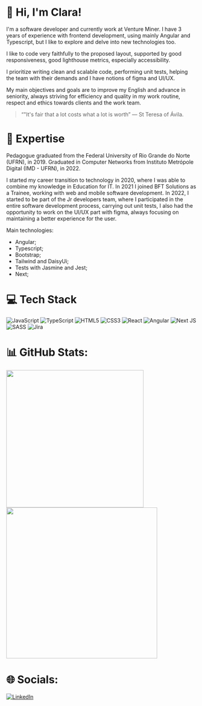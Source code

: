 # 👋 Hi, I'm Clara!

I'm a software developer and currently work at Venture Miner.
I have 3 years of experience with frontend development, using mainly Angular and Typescript, but I like to explore and delve into new technologies too.

I like to code very faithfully to the proposed layout, supported by good responsiveness, good lighthouse metrics, especially accessibility.

I prioritize writing clean and scalable code, performing unit tests, helping the team with their demands and I have notions of figma and UI/UX.

My main objectives and goals are to improve my English and advance in seniority, always striving for efficiency and quality in my work routine, respect and ethics towards clients and the work team.

> “"It's fair that a lot costs what a lot is worth” — St Teresa of Ávila.

# 🚀 Expertise

Pedagogue graduated from the Federal University of Rio Grande do Norte (UFRN), in 2019.
Graduated in Computer Networks from Instituto Metrópole Digital (IMD - UFRN), in 2022.

I started my career transition to technology in 2020, where I was able to combine my knowledge in Education for IT. In 2021 I joined BFT Solutions as a Trainee, working with web and mobile software development. In 2022, I started to be part of the Jr developers team, where I participated in the entire software development process, carrying out unit tests, I also had the opportunity to work on the UI/UX part with figma, always focusing on maintaining a better experience for the user.

Main technologies:

- Angular;
- Typescript;
- Bootstrap;
- Tailwind and DaisyUi;
- Tests with Jasmine and Jest;
- Next;

# 💻 Tech Stack

![JavaScript](https://img.shields.io/badge/javascript-%23323330.svg?style=for-the-badge&logo=javascript&logoColor=%23F7DF1E) ![TypeScript](https://img.shields.io/badge/typescript-%23007ACC.svg?style=for-the-badge&logo=typescript&logoColor=white) ![HTML5](https://img.shields.io/badge/html5-%23E34F26.svg?style=for-the-badge&logo=html5&logoColor=white) ![CSS3](https://img.shields.io/badge/css3-%231572B6.svg?style=for-the-badge&logo=css3&logoColor=white) ![React](https://img.shields.io/badge/react-%2320232a.svg?style=for-the-badge&logo=react&logoColor=%2361DAFB) ![Angular](https://img.shields.io/badge/angular-%2320232a.svg?style=for-the-badge&logo=angular&logoColor=%23F7DF1E) ![Next JS](https://img.shields.io/badge/Next-black?style=for-the-badge&logo=next.js&logoColor=white) ![SASS](https://img.shields.io/badge/SASS-hotpink.svg?style=for-the-badge&logo=SASS&logoColor=white) ![Jira](https://img.shields.io/badge/jira-%230A0FFF.svg?style=for-the-badge&logo=jira&logoColor=white)

# 📊 GitHub Stats:

<img src="https://github-readme-stats-wheat-two-53.vercel.app/api?username=ClaraFelix&theme=neon&hide_border=false&include_all_commits=false&count_private=false"  width="364px" /> <img src="https://github-readme-streak-stats.herokuapp.com/?user=ClaraFelix&theme=neon&hide_border=false"  width="400px" />

# 🌐 Socials:

[![LinkedIn](https://img.shields.io/badge/LinkedIn-%230077B5.svg?logo=linkedin&logoColor=white)](https://linkedin.com/in/clara-patricia-felix)
